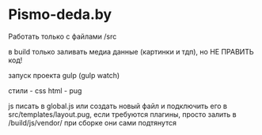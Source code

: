 # Pismo-deda.by

Работать только с файлами /src

в build только заливать медиа данные (картинки и тдп), но НЕ ПРАВИТЬ код!

запуск проекта gulp (gulp watch)

стили - css
html - pug

js писать в global.js или создать новый файл и подключить его в src/templates/layout.pug,
если требуются плагины, просто залить в /build/js/vendor/ при сборке они сами подтянутся
